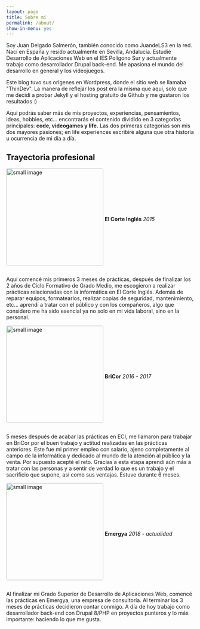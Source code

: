 ```yaml
---
layout: page
title: Sobre mí
permalink: /about/
show-in-menu: yes
---
```


Soy Juan Delgado Salmerón, también conocido como JuandeLS3 en la red. Nací en España y resido actualmente en Sevilla, Andalucía. 
Estudié Desarrollo de Aplicaciones Web en el IES Polígono Sur y actualmente trabajo como desarrollador
Drupal back-end. Me apasiona el mundo del desarrollo en general y los videojuegos. 

Este blog tuvo sus orígenes en Wordpress, donde el sitio web se llamaba "ThinDev". La manera de reflejar los post era la misma que aquí, 
solo que me decidí a probar Jekyll y el hosting gratuito de Github y me gustaron los resultados :)

Aquí podrás saber más de mis proyectos, experiencias, pensamientos, ideas, hobbies, etc... encontrarás el contenido dividido en 3 categorías principales: **code, videogames y life.**
Las dos primeras categorías son mis dos mayores pasiones; en life experiences escribiré alguna que otra historia u ocurrencia de mi día a día.

## Trayectoria profesional

![small image]({{site.baseurl}}/images/eci.gif)
**El Corte Inglés** 
*2015*

Aquí comencé mis primeros 3 meses de prácticas, después de finalizar los 2 años de Ciclo Formativo de Grado Medio, me escogieron a realizar prácticas relacionadas con la informática en El Corte Inglés. Además de reparar equipos, formatearlos, realizar copias de seguridad, mantenimiento, etc... aprendí a tratar con el público y con los compañeros, algo que considero me ha sido esencial ya no solo en mi vida laboral, sino en la personal. 

![small image]({{site.baseurl}}/images/bricor.jpg)
**BriCor**
*2016 - 2017*

5 meses después de acabar las prácticas en ECI, me llamaron para trabajar en BriCor por el buen trabajo y actitud realizadas en las prácticas anteriores. Este fue mi primer empleo con salario, ajeno completamente al campo de la informática y dedicado al mundo de la atención al público y la venta. Por supuesto acepté el reto. Gracias a esta etapa aprendí aún más a tratar con las personas y a sentir de verdad lo que es un trabajo y el sacrificio que supone, así como sus ventajas. Estuve durante 6 meses.

![small image]({{site.baseurl}}/images/emergya.jpg)
**Emergya**
*2018 - actualidad*

Al finalizar mi Grado Superior de Desarrollo de Aplicaciones Web, comencé las prácticas en Emergya, una empresa de consultoría. Al terminar los 3 meses de prácticas decidieron contar conmigo. A día de hoy trabajo como desarrollador back-end con Drupal 8/PHP en proyectos punteros y lo más importante: haciendo lo que me gusta.

<style>
img {
  max-width: 100%;
  vertical-align: middle;
  border-radius: 4px;
  margin-bottom: 1em;
  width: 260px;
}
</style>